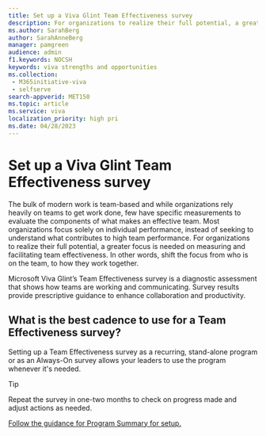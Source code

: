 ```yaml
---
title: Set up a Viva Glint Team Effectiveness survey 
description: For organizations to realize their full potential, a greater focus is needed on measuring and facilitating team effectiveness rather than individual performance. 
ms.author: SarahBerg
author: SarahAnneBerg
manager: pamgreen
audience: admin
f1.keywords: NOCSH
keywords: viva strengths and opportunities
ms.collection: 
 - M365initiative-viva
 - selfserve
search-appverid: MET150
ms.topic: article
ms.service: viva
localization_priority: high pri
ms.date: 04/28/2023
---
```


# Set up a Viva Glint Team Effectiveness survey

The bulk of modern work is team-based and while organizations rely heavily on teams to get work done, few have specific measurements to evaluate the components of what makes an effective team. Most organizations focus solely on individual performance, instead of seeking to understand what contributes to high team performance. For organizations to realize their full potential, a greater focus is needed on measuring and facilitating team effectiveness. In other words, shift the focus from who is on the team, to how they work together.

Microsoft Viva Glint’s Team Effectiveness survey is a diagnostic assessment that shows how teams are working and communicating. Survey results provide prescriptive guidance to enhance collaboration and productivity.

## What is the best cadence to use for a Team Effectiveness survey?

Setting up a Team Effectiveness survey as a recurring, stand-alone program or as an Always-On survey allows your leaders to use the program whenever it's needed.

> [!TIP]
> Repeat the survey in one-two months to check on progress made and adjust actions as needed.

[Follow the guidance for Program Summary for setup.](https://go.microsoft.com/fwlink/?linkid=2231504)
